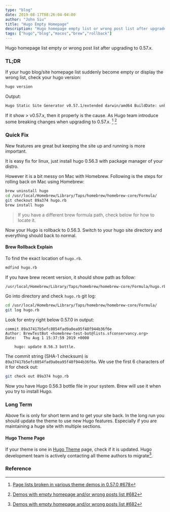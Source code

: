 ```yaml
---
type: "blog"
date: 2019-08-17T08:26:04-04:00
author: "John Siu"
title: "Hugo Empty Homepage"
description: "Hugo homepage empty list or wrong post list after upgrade."
tags: ["hugo","blog","macos","brew","rollback"]
---
```

Hugo homepage list empty or wrong post list after upgrading to 0.57.x.
<!--more-->
### TL;DR

If your hugo blog/site homepage list suddenly become empty or display the wrong list, check your hugo version:

```sh
hugo version
```

Output:

```sh
Hugo Static Site Generator v0.57.1/extended darwin/amd64 BuildDate: unknown
```

If it show > v0.57.x, then it properly is the cause. As Hugo team introduce some breaking changes when upgrading to 0.57.x. [^1] [^2]

### Quick Fix

New features are great but keeping the site up and running is more important.

It is easy fix for linux, just install hugo 0.56.3 with package manager of your distro.

However it is a bit messy on Mac with Homebrew. Following is the steps for rolling back on Mac using Homebrew:

```sh
brew uninstall hugo
cd /usr/local/Homebrew/Library/Taps/homebrew/homebrew-core/Formula/
git checkout 89a374 hugo.rb
brew install hugo
```

> If you have a different brew formula path, check below for how to locate it.

Now your Hugo is rollback to 0.56.3. Switch to your hugo site directory and everything should back to normal.

#### Brew Rollback Explain

To find the exact location of `hugo.rb`.

```sh
mdfind hugo.rb
```

If you have brew recent version, it should show path as follow:

```sh
/usr/local/Homebrew/Library/Taps/homebrew/homebrew-core/Formula/hugo.rb
```

Go into directory and check `hugo.rb` git log:

```sh
cd /usr/local/Homebrew/Library/Taps/homebrew/homebrew-core/Formula/
git log hugo.rb
```

Look for entry right below 0.57.0 in output:

```git
commit 89a37417b5efc8054fad9a0ea95f48f944b36f6e
Author: BrewTestBot <homebrew-test-bot@lists.sfconservancy.org>
Date:   Thu Aug 1 15:37:59 2019 +0000

    hugo: update 0.56.3 bottle.
```

The commit string (SHA-1 checksum) is `89a37417b5efc8054fad9a0ea95f48f944b36f6e`. We use the first 6 characters of it for check out:

```sh
git check out 89a374 hugo.rb
```

Now you have Hugo 0.56.3 bottle file in your system. Brew will use it when you try to install Hugo.

### Long Term

Above fix is only for short term and to get your site back. In the long run you should update the theme to use new Hugo features. Especially if you are maintaining a huge site with multiple sections.

#### Hugo Theme Page

If your theme is one in [Hugo Theme](//themes.gohugo.io/) page, check if it is updated. Hugo development team is actively contacting all theme authors to migrate[^2].

### Reference

[^1]: [Page lists broken in various theme demos in 0.57.0 #678](//github.com/gohugoio/hugoThemes/issues/678)

[^2]: [Demos with empty homepage and/or wrong posts list #682](//github.com/gohugoio/hugoThemes/issues/682)
